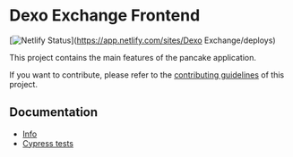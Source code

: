 # Dexo Exchange Frontend

[![Netlify Status](https://api.netlify.com/api/v1/badges/4b978521-3ec2-40ad-82f5-b892e2bcdbd3/deploy-status)](https://app.netlify.com/sites/Dexo Exchange/deploys)

This project contains the main features of the pancake application.

If you want to contribute, please refer to the [contributing guidelines](./CONTRIBUTING.md) of this project.

## Documentation

- [Info](doc/Info.md)
- [Cypress tests](doc/Cypress.md)
